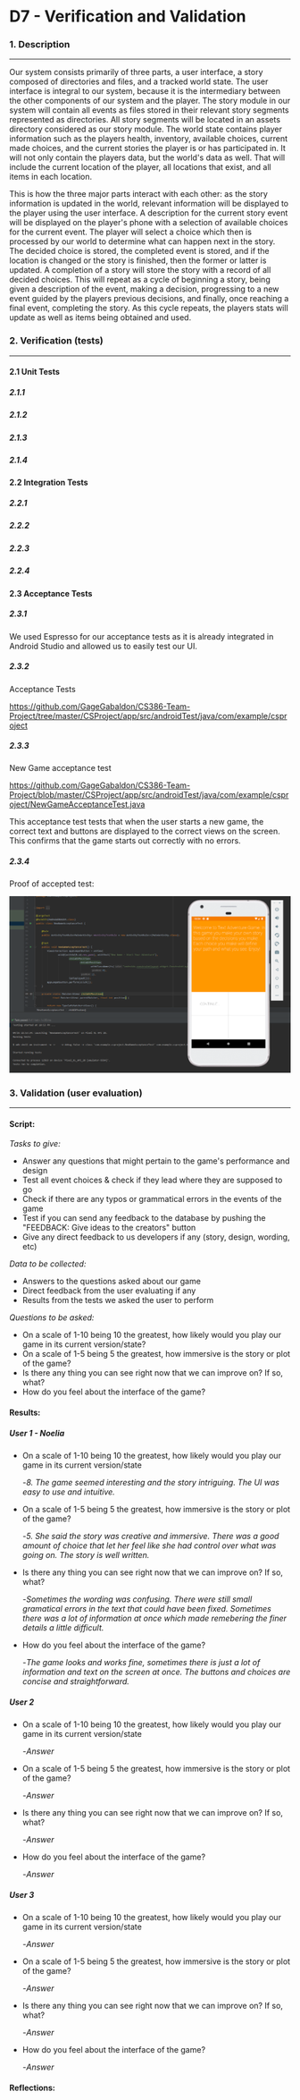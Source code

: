 # D7 - Verification and Validation

### 1. Description
---
  Our system consists primarily of three parts, a user interface, a story composed of directories and files, and a tracked world state. The user interface is integral to our system, because it is the intermediary between the other components of our system and the player. The story module in our system will contain all events as files stored in their relevant story segments represented as directories. All story segments will be located in an assets directory considered as our story module. The world state contains player information such as the players health, inventory, available choices, current made choices, and the current stories the player is or has participated in. It will not only contain the players data, but the world's data as well. That will include the current location of the player, all locations that exist, and all items in each location.

  This is how the three major parts interact with each other: as the story information is updated in the world, relevant information will be displayed to the player using the user interface. A description for the current story event will be displayed on the player's phone with a selection of available choices for the current event. The player will select a choice which then is processed by our world to determine what can happen next in the story. The decided choice is stored, the completed event is stored, and if the location is changed or the story is finished, then the former or latter is updated. A completion of a story will store the story with a record of all decided choices. This will repeat as a cycle of beginning a story, being given a description of the event, making a decision, progressing to a new event guided by the players previous decisions, and finally, once reaching a final event, completing the story. As this cycle repeats, the players stats will update as well as items being obtained and used.

### 2. Verification (tests)
---

#### 2.1 Unit Tests

##### 2.1.1 

##### 2.1.2

##### 2.1.3

##### 2.1.4

#### 2.2 Integration Tests

##### 2.2.1

##### 2.2.2

##### 2.2.3

##### 2.2.4

#### 2.3 Acceptance Tests

##### 2.3.1

We used Espresso for our acceptance tests as it is already integrated in Android Studio and allowed us to easily test our UI.

##### 2.3.2

Acceptance Tests

https://github.com/GageGabaldon/CS386-Team-Project/tree/master/CSProject/app/src/androidTest/java/com/example/csproject

##### 2.3.3

New Game acceptance test

https://github.com/GageGabaldon/CS386-Team-Project/blob/master/CSProject/app/src/androidTest/java/com/example/csproject/NewGameAcceptanceTest.java

This acceptance test tests that when the user starts a new game, the correct text and buttons are displayed to the correct views on the screen. This confirms that the game starts out correctly with no errors.

##### 2.3.4

Proof of accepted test:

![Screenshot1](/Deliverables/newGameTest.png)

### 3. Validation (user evaluation)
---

#### Script:
*Tasks to give:*
- Answer any questions that might pertain to the game's performance and design
- Test all event choices & check if they lead where they are supposed to go
- Check if there are any typos or grammatical errors in the events of the game
- Test if you can send any feedback to the database by pushing the "FEEDBACK: Give ideas to the creators" button
- Give any direct feedback to us developers if any (story, design, wording, etc)

*Data to be collected:*
- Answers to the questions asked about our game
- Direct feedback from the user evaluating if any
- Results from the tests we asked the user to perform

*Questions to be asked:*
- On a scale of 1-10 being 10 the greatest, how likely would you play our game in its current version/state?
- On a scale of 1-5 being 5 the greatest, how immersive is the story or plot of the game?
- Is there any thing you can see right now that we can improve on? If so, what?
- How do you feel about the interface of the game?

#### Results:

##### User 1 - Noelia
- On a scale of 1-10 being 10 the greatest, how likely would you play our game in its current version/state

  -*8. The game seemed interesting and the story intriguing. The UI was easy to use and intuitive.*
- On a scale of 1-5 being 5 the greatest, how immersive is the story or plot of the game?

  -*5. She said the story was creative and immersive. There was a good amount of choice that let her feel like she had control over what was going on. The story is well written.*
- Is there any thing you can see right now that we can improve on? If so, what?

  -*Sometimes the wording was confusing. There were still small gramatical errors in the text that could have been fixed. Sometimes there was a lot of information at once which made remebering the finer details a little difficult.*
- How do you feel about the interface of the game?

  -*The game looks and works fine, sometimes there is just a lot of information and text on the screen at once. The buttons and choices are concise and straightforward.*

##### User 2
- On a scale of 1-10 being 10 the greatest, how likely would you play our game in its current version/state
  
  -*Answer*
- On a scale of 1-5 being 5 the greatest, how immersive is the story or plot of the game?

  -*Answer*
- Is there any thing you can see right now that we can improve on? If so, what?

  -*Answer*
- How do you feel about the interface of the game?

  -*Answer*
  
##### User 3
- On a scale of 1-10 being 10 the greatest, how likely would you play our game in its current version/state

  -*Answer*
- On a scale of 1-5 being 5 the greatest, how immersive is the story or plot of the game?

  -*Answer*
- Is there any thing you can see right now that we can improve on? If so, what?

  -*Answer*
- How do you feel about the interface of the game?

  -*Answer*
#### Reflections:
